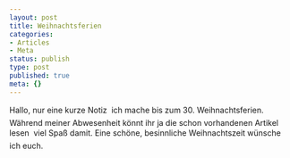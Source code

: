 ```yaml
---
layout: post
title: Weihnachtsferien
categories:
- Articles
- Meta
status: publish
type: post
published: true
meta: {}
---
```

Hallo, nur eine kurze Notiz &#150; ich mache bis zum 30. Weihnachtsferien. Während meiner Abwesenheit könnt ihr ja die schon vorhandenen Artikel lesen &#150; viel Spaß damit. Eine schöne, besinnliche Weihnachtszeit wünsche ich euch. 
